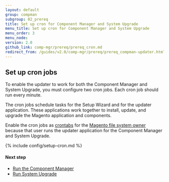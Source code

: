 ```yaml
---
layout: default
group: compman
subgroup: 02_prereq
title: Set up cron for Component Manager and System Upgrade
menu_title: Set up cron for Component Manager and System Upgrade
menu_order: 3
menu_node: 
version: 2.0
github_link: comp-mgr/prereq/prereq_cron.md
redirect_from: /guides/v2.0/comp-mgr/prereq/prereq_compman-updater.html
---
```


<h2 id="compman-prereq-cron">Set up cron jobs</h2>
To enable the updater to work for both the Component Manager and System Upgrade, you must configure two cron jobs. Each cron job should run every minute.

The cron jobs schedule tasks for the Setup Wizard and for the updater application. These applications work together to install, update, and upgrade the Magento application and components.

Enable the cron jobs as <a href="http://ss64.com/bash/crontab.html" target="_blank">crontabs</a> for the <a href="{{page.baseurl}}install-gde/prereq/apache-user.html">Magento file system owner</a> because that user runs the updater application for the Component Manager and System Upgrade. 

{% include config/setup-cron.md %}

#### Next step

*	<a href="{{page.baseurl}}comp-mgr/compman-start.html">Run the Component Manager</a>
*	<a href="{{page.baseurl}}comp-mgr/upgrader/upgrade-start.html">Run System Upgrade</a>
